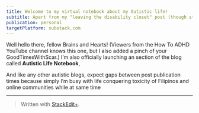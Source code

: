 ```yaml
---
title: Welcome to my virtual notebook about my Autistic life!
subtitle: Apart from my "leaving the disability closet" post (though still masking a bit for safety reasons) and the official launch for Awesome Neurodiversity project, say hi to this addition to the blog.
publication: personal
targetPlatform: substack.com
---
```


Well hello there, fellow Brains and Hearts! (Viewers from the How To ADHD YouTube channel knows this one, but I also added a pinch of your GoodTimesWithScar.) I’m also officially launching an section of the blog called **Autistic Life Notebook**,

And like any other autistic blogs, expect gaps between post publication times because simply I’m busy with life conquering toxicity of Filipinos and online communities while at same time

---
> Written with [StackEdit+](https://stackedit.net/).
<!--stackedit_data:
eyJwcm9wZXJ0aWVzIjoiZXh0ZW5zaW9uczpcbiAgcHJlc2V0Oi
BnZm1cbiAgZW1vamk6XG4gICAgc2hvcnRjdXRzOiB0cnVlXG4i
LCJoaXN0b3J5IjpbNTg2Mzg2Njc2XX0=
-->